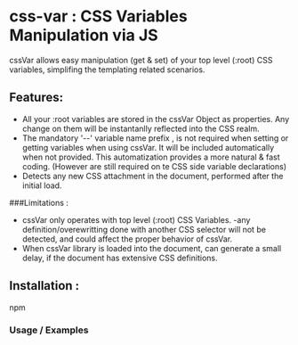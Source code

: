 # css-var : CSS Variables Manipulation via JS
cssVar allows easy manipulation (get & set) of your top level (:root) CSS variables, simplifing the templating related scenarios.

## Features:
- All your :root variables are stored in the cssVar Object as properties. Any change on them will be instantanlly reflected into the CSS realm.
- The mandatory '--' variable name prefix , is not required when setting or getting variables when using cssVar. It will be included automatically when not provided. This automatization provides a more natural & fast coding. (However are still required on te CSS side variable declarations)
- Detects any new CSS attachment in the document, performed after the initial load.

###Limitations :
- cssVar only operates with top level (:root) CSS Variables. -any definition/overewritting done with another CSS selector will not be detected, and could affect the proper behavior of cssVar.
- When cssVar library is loaded into the document, can generate a small delay, if the document has extensive CSS definitions.

## Installation :

npm


### Usage / Examples

 <html>
     <style/>
         :root{
             --main-color : #F2A2BB;
             --textSize : 12;
         }
     </style>
     <script>
         // Note: Assuming css-var.js has been already attached to the docment

         console.log ( cssVar['--main-color'] , cssVar.textSize );
         // output : "#F2A2BB" , "12"

         cssVar['--main-color'] = 'red';
         cssVar.textSize = 20;
         console.log ( cssVar['--main-color'], cssVar.textSize );
         // output : "red" , "20"
     </script>
 <html>
